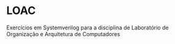 # LOAC
Exercícios em Systemverilog para a disciplina de Laboratório de Organização e Arquitetura de Computadores
